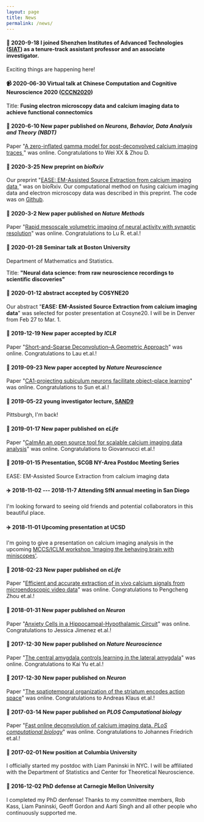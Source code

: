 ```yaml
---
layout: page
title: News
permalink: /news/
---
```

<!---
find emojis
https://www.webpagefx.com/tools/emoji-cheat-sheet/
-->

#### :school: 2020-9-18 I joined Shenzhen Institutes  of Advanced Technologies ([SIAT](http://bcbdi.siat.ac.cn/index.php/member/index.shtml#desc)) as a tenure-track assistant professor and an associate investigator. 
Exciting things are happening here!

#### :video_camera: 2020-06-30 Virtual talk at Chinese Computation and Cognitive Neuroscience 2020 ([CCCN2020](http://meeting.cns.org.cn/2020CCCNCE/))
Title: **Fusing electron microscopy data and calcium imaging data to achieve functional connectomics**


#### :orange_book:  2020-6-10 New paper published on ***Neurons, Behavior, Data Analysis and Theory (NBDT)***
Paper "[A zero-inflated gamma model for post-deconvolved calcium imaging traces
](https://nbdt.scholasticahq.com/article/13276-a-zero-inflated-gamma-model-for-post-deconvolved-calcium-imaging-traces)" was online. Congratulations to Wei XX & Zhou D. 

#### :orange_book:  2020-3-25 New preprint on ***bioRxiv***

Our preprint "[EASE: EM-Assisted Source Extraction from calcium imaging data
](https://www.biorxiv.org/content/10.1101/2020.03.25.007468v1.abstract)" was on bioRxiv. Our computational method on fusing calcium imaging data and electron microscopy data was described  in this preprint. The code was on [Github](https://github.com/zhoupc/ease). 
#### :orange_book:  2020-3-2 New paper published on ***Nature Methods***
Paper "[Rapid mesoscale volumetric imaging of neural activity with synaptic resolution](https://www.nature.com/articles/s41592-020-0760-9)" was online. Congratulations to Lu R. et.al.! 

#### :train: 2020-01-28 Seminar talk at Boston University
Department of Mathematics and Statistics. 

Title: **"Neural data science: from raw neuroscience recordings to scientific discoveries"**
#### :orange_book:  2020-01-12 abstract accepted by **COSYNE20**
Our abstract "**EASE: EM-Assisted Source Extraction from calcium imaging data**" was selected for poster presentation at Cosyne20. I will be in Denver from Feb 27 to Mar. 1.  


#### :orange_book:  2019-12-19 New paper accepted by ***ICLR***
Paper "[Short-and-Sparse Deconvolution–A Geometric Approach](https://arxiv.org/abs/1908.10959)" was online. Congratulations to Lau et.al.! 

#### :orange_book:  2019-09-23 New paper accepted by ***Nature Neuroscience***
Paper "[CA1-projecting subiculum neurons facilitate object–place learning](https://www.nature.com/articles/s41593-019-0496-y
)" was online. Congratulations to Sun et.al.! 

#### :car: 2019-05-22 young investigator lecture, [SAND9](http://sand.stat.cmu.edu/)
Pittsburgh, I'm back!  
#### :orange_book:  2019-01-17 New paper published on ***eLife***
Paper "[CaImAn an open source tool for scalable calcium imaging data analysis](https://elifesciences.org/articles/38173)" was online. Congratulations to Giovannucci et.al.! 

#### :train: 2019-01-15 Presentation, SCGB NY-Area Postdoc Meeting Series 
EASE: EM-Assisted Source Extraction from calcium imaging data

#### :airplane: 2018-11-02 --- 2018-11-7 Attending SfN annual meeting in San Diego
I'm looking forward to seeing old friends and potential collaborators in this beautiful place. 
#### :airplane: 2018-11-01 Upcoming presentation at UCSD
I'm  going to give a presentation on calcium imaging analysis in the upcoming [MCCS/ICLM workshop 'Imaging the behaving brain with miniscopes'](http://www.silvalab.org/page/MiniscopeWorkshop.html). 

#### :orange_book:  2018-02-23 New paper published on ***eLife***
Paper "[Efficient and accurate extraction of in vivo calcium signals from microendoscopic video data](https://elifesciences.org/articles/28728)" was online. Congratulations to Pengcheng Zhou et.al.! 

#### :orange_book:  2018-01-31 New paper published on ***Neuron***
Paper "[Anxiety Cells in a Hippocampal-Hypothalamic Circuit](https://www.sciencedirect.com/science/article/pii/S0896627318300199)" was online. Congratulations to Jessica Jimenez et.al.! 

#### :orange_book:  2017-12-30 New paper published on ***Nature Neuroscience***
Paper "[The central amygdala controls learning in the lateral amygdala](https://www.nature.com/articles/s41593-017-0009-9)" was online. Congratulations to Kai Yu et.al.! 

#### :orange_book:  2017-12-30 New paper published on ***Neuron***
Paper "[The spatiotemporal organization of the striatum encodes action space](https://www.sciencedirect.com/science/article/pii/S0896627317307304)" was online. Congratulations to Andreas Klaus et.al.! 

#### :orange_book:  2017-03-14 New paper published on ***PLOS Computational biology***
Paper "[Fast online deconvolution of calcium imaging data. *PLoS computational biology*](http://journals.plos.org/ploscompbiol/article?rev=2&id=10.1371/journal.pcbi.1005423)" was online. Congratulations to Johannes Friedrich et.al.! 

#### :school:  2017-02-01 New position at Columbia University
I officially started my postdoc with Liam Paninski in NYC. I will be affiliated with the Department of Statistics and Center for Theoretical Neuroscience. 

#### :checkered_flag:  2016-12-02 PhD defense at Carnegie Mellon University 
I completed my PhD denfense! Thanks to my committee members, Rob Kass, Liam Paninski, Geoff Gordon and Aarti Singh and all other people who continuously supported me. 